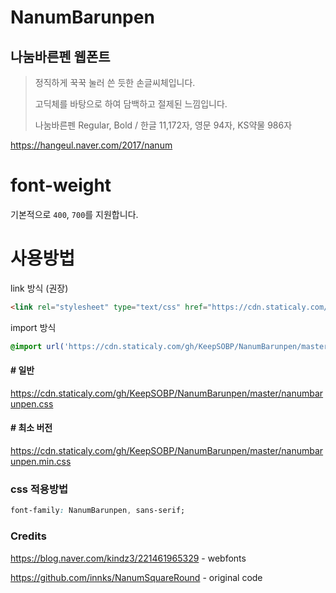 # NanumBarunpen
## 나눔바른펜 웹폰트
> 정직하게 꾹꾹 눌러 쓴 듯한 손글씨체입니다.
> 
> 고딕체를 바탕으로 하여 담백하고 절제된 느낌입니다.
>
> 나눔바른펜 Regular, Bold / 한글 11,172자, 영문 94자, KS약물 986자

https://hangeul.naver.com/2017/nanum

# font-weight
기본적으로 `400`, `700`를 지원합니다.

# 사용방법

link 방식 (권장)

```html
<link rel="stylesheet" type="text/css" href="https://cdn.staticaly.com/gh/KeepSOBP/NanumBarunpen/master/nanumbarunpen.min.css">
```

import 방식

```css
@import url('https://cdn.staticaly.com/gh/KeepSOBP/NanumBarunpen/master/nanumbarunpen.min.css');
```

#### # 일반
https://cdn.staticaly.com/gh/KeepSOBP/NanumBarunpen/master/nanumbarunpen.css

#### # 최소 버전
https://cdn.staticaly.com/gh/KeepSOBP/NanumBarunpen/master/nanumbarunpen.min.css

### css 적용방법

```css
font-family: NanumBarunpen, sans-serif;
```



### Credits
https://blog.naver.com/kindz3/221461965329 - webfonts

https://github.com/innks/NanumSquareRound - original code
